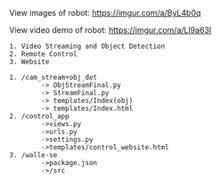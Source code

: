 View images of robot: https://imgur.com/a/ByL4b0q

View video demo of robot: https://imgur.com/a/Ll9a63I

    1. Video Streaming and Object Detection
    2. Remote Control
    3. Website

    1. /cam_stream+obj_det
            -> ObjStreamFinal.py
            -> StreamFinal.py
            -> templates/Index(obj)
            -> templates/Index.html
    2. /control_app
            ->views.py
            ->urls.py
            ->settings.py  
            ->templates/control_website.html
    3. /walle-se
            ->package.json
            ->/src      